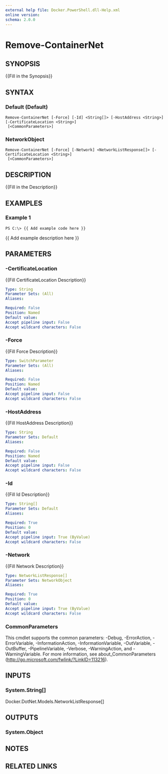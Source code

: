 ```yaml
---
external help file: Docker.PowerShell.dll-Help.xml
online version: 
schema: 2.0.0
---
```


# Remove-ContainerNet
## SYNOPSIS
{{Fill in the Synopsis}}
## SYNTAX

### Default (Default)
```
Remove-ContainerNet [-Force] [-Id] <String[]> [-HostAddress <String>] [-CertificateLocation <String>]
 [<CommonParameters>]
```

### NetworkObject
```
Remove-ContainerNet [-Force] [-Network] <NetworkListResponse[]> [-CertificateLocation <String>]
 [<CommonParameters>]
```

## DESCRIPTION
{{Fill in the Description}}
## EXAMPLES

### Example 1
```
PS C:\> {{ Add example code here }}
```

{{ Add example description here }}
## PARAMETERS

### -CertificateLocation
{{Fill CertificateLocation Description}}

```yaml
Type: String
Parameter Sets: (All)
Aliases: 

Required: False
Position: Named
Default value: 
Accept pipeline input: False
Accept wildcard characters: False
```

### -Force
{{Fill Force Description}}

```yaml
Type: SwitchParameter
Parameter Sets: (All)
Aliases: 

Required: False
Position: Named
Default value: 
Accept pipeline input: False
Accept wildcard characters: False
```

### -HostAddress
{{Fill HostAddress Description}}

```yaml
Type: String
Parameter Sets: Default
Aliases: 

Required: False
Position: Named
Default value: 
Accept pipeline input: False
Accept wildcard characters: False
```

### -Id
{{Fill Id Description}}

```yaml
Type: String[]
Parameter Sets: Default
Aliases: 

Required: True
Position: 0
Default value: 
Accept pipeline input: True (ByValue)
Accept wildcard characters: False
```

### -Network
{{Fill Network Description}}

```yaml
Type: NetworkListResponse[]
Parameter Sets: NetworkObject
Aliases: 

Required: True
Position: 0
Default value: 
Accept pipeline input: True (ByValue)
Accept wildcard characters: False
```

### CommonParameters
This cmdlet supports the common parameters: -Debug, -ErrorAction, -ErrorVariable, -InformationAction, -InformationVariable, -OutVariable, -OutBuffer, -PipelineVariable, -Verbose, -WarningAction, and -WarningVariable. For more information, see about_CommonParameters (http://go.microsoft.com/fwlink/?LinkID=113216).
## INPUTS

### System.String[]
Docker.DotNet.Models.NetworkListResponse[]
## OUTPUTS

### System.Object

## NOTES

## RELATED LINKS

